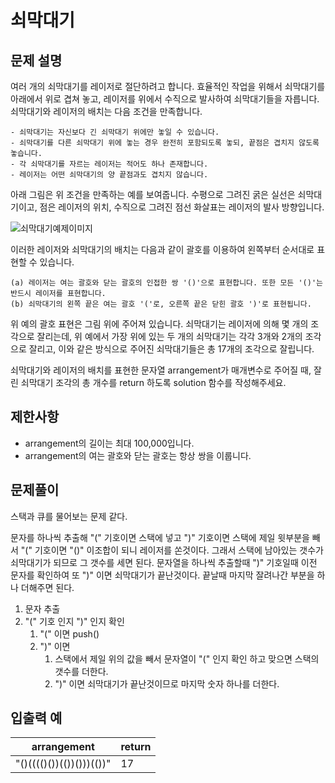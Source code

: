 # 쇠막대기

## 문제 설명
여러 개의 쇠막대기를 레이저로 절단하려고 합니다. 효율적인 작업을 위해서 쇠막대기를 아래에서 위로 겹쳐 놓고, 레이저를 위에서 수직으로 발사하여 쇠막대기들을 자릅니다. 쇠막대기와 레이저의 배치는 다음 조건을 만족합니다.

```
- 쇠막대기는 자신보다 긴 쇠막대기 위에만 놓일 수 있습니다.
- 쇠막대기를 다른 쇠막대기 위에 놓는 경우 완전히 포함되도록 놓되, 끝점은 겹치지 않도록 놓습니다.
- 각 쇠막대기를 자르는 레이저는 적어도 하나 존재합니다.
- 레이저는 어떤 쇠막대기의 양 끝점과도 겹치지 않습니다.
```

아래 그림은 위 조건을 만족하는 예를 보여줍니다. 수평으로 그려진 굵은 실선은 쇠막대기이고, 점은 레이저의 위치, 수직으로 그려진 점선 화살표는 레이저의 발사 방향입니다.

![쇠막대기예제이미지](https://grepp-programmers.s3.amazonaws.com/files/ybm/dbd166625b/d3ae656b-bb7b-421c-9f74-fa9ea800b860.png)

이러한 레이저와 쇠막대기의 배치는 다음과 같이 괄호를 이용하여 왼쪽부터 순서대로 표현할 수 있습니다.

```
(a) 레이저는 여는 괄호와 닫는 괄호의 인접한 쌍 '()'으로 표현합니다. 또한 모든 '()'는 반드시 레이저를 표현합니다.
(b) 쇠막대기의 왼쪽 끝은 여는 괄호 '('로, 오른쪽 끝은 닫힌 괄호 ')'로 표현됩니다.
```

위 예의 괄호 표현은 그림 위에 주어져 있습니다.
쇠막대기는 레이저에 의해 몇 개의 조각으로 잘리는데, 위 예에서 가장 위에 있는 두 개의 쇠막대기는 각각 3개와 2개의 조각으로 잘리고, 이와 같은 방식으로 주어진 쇠막대기들은 총 17개의 조각으로 잘립니다.

쇠막대기와 레이저의 배치를 표현한 문자열 arrangement가 매개변수로 주어질 때, 잘린 쇠막대기 조각의 총 개수를 return 하도록 solution 함수를 작성해주세요.

## 제한사항
- arrangement의 길이는 최대 100,000입니다.
- arrangement의 여는 괄호와 닫는 괄호는 항상 쌍을 이룹니다.

## 문제풀이
스택과 큐를 물어보는 문제 같다.

문자를 하나씩 추출해 "(" 기호이면 스택에 넣고 ")" 기호이면
스택에 제일 윗부분을 빼서 "(" 기호이면 "()" 이조합이 되니 레이저를 
쏜것이다. 그래서 스택에 남아있는 갯수가 쇠막대기가 되므로 그 갯수를 
세면 된다. 문자열을 하나씩 추출할때 ")" 기호일때 이전 문자를 확인하여
또 ")" 이면 쇠막대기가 끝난것이다. 끝날때 마지막 잘려나간 부분을 하나
더해주면 된다.

1. 문자 추출
2. "(" 기호 인지 ")" 인지 확인
   1. "(" 이면 push()
   2. ")" 이면
      1. 스택에서 제일 위의 값을 빼서 문자열이 "(" 인지 확인 하고 맞으면 스택의 갯수를 더한다.
      2. ")" 이면 쇠막대기가 끝난것이므로 마지막 숫자 하나를 더한다.

## 입출력 예

|arrangement|return|
|---|---|
|"()(((()())(())()))(())"|17|
